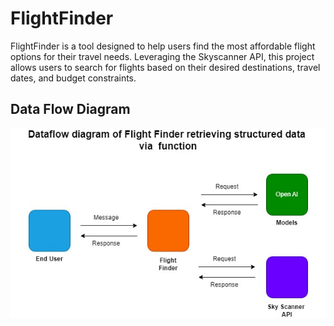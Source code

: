 # FlightFinder
FlightFinder is a tool designed to help users find the most affordable flight options for their travel needs. Leveraging the Skyscanner API, this project allows users to search for flights based on their desired destinations, travel dates, and budget constraints. 


## Data Flow Diagram
![Data Flow Diagram](/images/flight-finder-Page-1.jpg)
